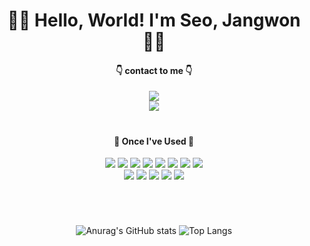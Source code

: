 
<div align="center">

  
# 🙋‍♂️ Hello, World! I'm Seo, Jangwon🙋‍♂️


#### 👇 contact to me 👇

<a href="mailto:seojang980510@naver.com"><img src="https://img.shields.io/badge/seojang980510@naver.com-03C75A?style=for-the-badge&logo=Naver&logoColor=white&link=mailto:seojang980510@naver.com"/></a><br/>
<a href="mailto:seojang0510@gmail.com"><img src="https://img.shields.io/badge/seojang0510@gmail.com-EA4335?style=for-the-badge&logo=Gmail&logoColor=white&link=mailto:seojang0510@gmail.com"/></a> 


#

####  👷 Once I've Used 👷

  <img src="https://img.shields.io/badge/Python-3776AB?style=flat&logo=Python&logoColor=white">
  <img src="https://img.shields.io/badge/MATLAB-0076a8?style=flat&logo=&logoColor=white"/>
  <img src="https://img.shields.io/badge/Java-007396?style=flat&logo=Openjdk&logoColor=white"/>
  <img src="https://img.shields.io/badge/MariaDB-003545?style=flat&logo=MariaDB&logoColor=white">
  <img src="https://img.shields.io/badge/HTML5-E34F26?style=flat&logo=html5&logoColor=white">
  <img src="https://img.shields.io/badge/CSS3-1572B6?style=flat&logo=css3&logoColor=white">
  <img src="https://img.shields.io/badge/React-61DAFB?style=flat&logo=React&logoColor=white"/>
  <img src="https://img.shields.io/badge/AWS Amplify-FF9900?style=flat&logo=AWS Amplify&logoColor=white">

  <br/>
  
  <img src="https://img.shields.io/badge/Visual Studio-5C2D91?style=flat&logo=Visual Studio&logoColor=white"/>
  <img src="https://img.shields.io/badge/Visual Studio Code-007ACC?style=flat&logo=Visual Studio Code&logoColor=white"/>
  <img src="https://img.shields.io/badge/Eclipse IDE-2C2255?style=flat&logo=Eclipse IDE&logoColor=white"/>
  <img src="https://img.shields.io/badge/Replit-F26207?style=flat&logo=Replit&logoColor=white"/>
  <img src="https://img.shields.io/badge/PyCharm-000000?style=flat&logo=PyCharm&logoColor=white"/>
  
<br/>


#


<br/>

![Anurag's GitHub stats](https://github-readme-stats.vercel.app/api?username=Seo-Jangwon&show_icons=true&theme=tokyonight)
![Top Langs](https://github-readme-stats.vercel.app/api/top-langs/?username=Seo-Jangwon&layout=donut&theme=tokyonight)

   <br/>
   <br/>
<!--
</div>
<section> 

   ## WORK EXPERIENCE

   ### MDOC, Seoul, Republic of Korea

* [m-doc.io](https://m-doc.io/)
* Intern (25/08/2021~31/01/2022)
* Develop a web app using REACT(JAVASCRIPT) & AWS AMPLIFY (SERVERLESS)
</section>

   <br/>
   <br/>
   
<section>
  
  ## EDUCATION

   ### Yonsei University WonJu campus, WonJu, Republic of Korea

* Major in Computer Science (02/2017 ~ 02/2024)

* Overall GPA: 3.5/4.3 (3.71/4.5)

### SSAFY 11th
  
* Java Track (01/2024~)

</section>   

   <br/>
   <br/>
   
<section>
  
   ## Certificates

   * SQLD (SQL Developer)
-->
<!--
**lkasjhdf/lkasjhdf** is a ✨ _special_ ✨ repository because its `README.md` (this file) appears on your GitHub profile.

Here are some ideas to get you started:

- 🔭 I’m currently working on ...
- 🌱 I’m currently learning ...
- 👯 I’m looking to collaborate on ...
- 🤔 I’m looking for help with ...
- 💬 Ask me about ...
- 📫 How to reach me: ...
- 😄 Pronouns: ...
- ⚡ Fun fact: ...
-->

